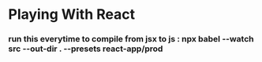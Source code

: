 # Playing With React

### run this everytime to compile from jsx to js : npx babel --watch src --out-dir . --presets react-app/prod
